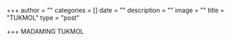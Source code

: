 +++
author = ""
categories = []
date = ""
description = ""
image = ""
title = "TUKMOL"
type = "post"

+++
MADAMING TUKMOL